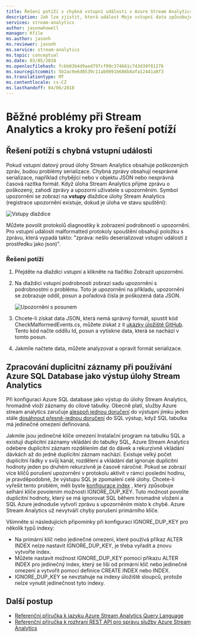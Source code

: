 ```yaml
---
title: Řešení potíží s chybná vstupní události v Azure Stream Analytics
description: Jak lze zjistit, která událost Moje vstupní data způsobuje problém v úloze Stream Analytics
services: stream-analytics
author: jasonwhowell
manager: Kfile
ms.author: jasonh
ms.reviewer: jasonh
ms.service: stream-analytics
ms.topic: conceptual
ms.date: 03/05/2018
ms.openlocfilehash: fcbb03b4d9aed797cf99c374661c743d39f81276
ms.sourcegitcommit: 5b2ac9e6d8539c11ab0891b686b8afa12441a8f3
ms.translationtype: MT
ms.contentlocale: cs-CZ
ms.lasthandoff: 04/06/2018
---
```

# <a name="common-issues-in-stream-analytics-and-steps-to-troubleshoot"></a>Běžné problémy při Stream Analytics a kroky pro řešení potíží

## <a name="troubleshoot-for-malformed-input-events"></a>Řešení potíží s chybná vstupní události

Pokud vstupní datový proud úlohy Stream Analytics obsahuje poškozených zpráv, budou problémy serializace. Chybná zprávy obsahují nesprávné serializace, například chybějící nebo v objektu JSON nebo nesprávná časová razítka formát. Když úloha Stream Analytics přijme zprávu o poškozený, zahodí zprávy a upozorní uživatele s upozorněním. Symbol upozornění se zobrazí na **vstupy** dlaždice úlohy Stream Analytics (registrace upozornění existuje, dokud je úloha ve stavu spuštění):

![Vstupy dlaždice](media/stream-analytics-malformed-events/inputs_tile.png)

Můžete povolit protokolů diagnostiky k zobrazení podrobností o upozornění. Pro vstupní události malformatted protokoly spouštění obsahují položku s zprávu, která vypadá takto: "zpráva: nešlo deserializovat vstupní událostí z prostředku <blob URI> jako json)". 

### <a name="troubleshooting-steps"></a>Řešení potíží

1. Přejděte na dlaždici vstupní a klikněte na tlačítko Zobrazit upozornění.
2. Na dlaždici vstupní podrobnosti zobrazí sadu upozornění s podrobnostmi o problému. Toto je upozornění na příkladu, upozornění se zobrazuje oddíl, posun a pořadová čísla je poškozená data JSON. 

   ![Upozornění s posunem](media/stream-analytics-malformed-events/warning_message_with_offset.png)

3. Chcete-li získat data JSON, která nemá správný formát, spustit kód CheckMalformedEvents.cs, můžete získat z it [ukázky úložiště GitHub](https://github.com/Azure/azure-stream-analytics/tree/master/Samples/CheckMalformedEventsEH). Tento kód načte oddílu Id, posun a vytiskne data, která se nachází v tomto posun. 

4. Jakmile načtete data, můžete analyzovat a opravit formát serializace. 

## <a name="handling-duplicate-records-when-using-azure-sql-database-as-output-for-a-stream-analytics-job"></a>Zpracování duplicitní záznamy při používání Azure SQL Database jako výstup úlohy Stream Analytics

Při konfiguraci Azure SQL database jako výstup do úlohy Stream Analytics, hromadně vloží záznamy do cílové tabulky. Obecně platí, služby Azure stream analytics zaručuje [alespoň jednou doručení]( https://msdn.microsoft.com/azure/stream-analytics/reference/event-delivery-guarantees-azure-stream-analytics) do výstupní jímku jeden stále [dosáhnout přesně-jednou doručení]( https://blogs.msdn.microsoft.com/streamanalytics/2017/01/13/how-to-achieve-exactly-once-delivery-for-sql-output/) do SQL výstup, když SQL tabulka má jedinečné omezení definovaná. 

Jakmile jsou jedinečné klíče omezení Instalační program na tabulku SQL a existují duplicitní záznamy vkládání do tabulky SQL, Azure Stream Analytics odebere duplicitní záznam rozdělením dat do dávek a rekurzivně vkládání dávkách až do jedné duplicitní záznam nachází. Existuje velký počet duplicitní řádky v svůj kanál, rozdělení a vkládání dat ignoruje duplicitní hodnoty jeden po druhém rekurzivně je časově náročné. Pokud se zobrazí více klíčů porušení upozornění v protokolu aktivit v rámci poslední hodinu, je pravděpodobné, že výstupu SQL je zpomalení celé úlohy. Chcete-li vyřešit tento problém, měli byste [konfigurace index]( https://docs.microsoft.com/sql/t-sql/statements/create-index-transact-sql) , který způsobuje selhání klíče povolením možnosti IGNORE_DUP_KEY. Tuto možnost povolíte duplicitní hodnoty, který se má ignorovat SQL během hromadné vložení a SQL Azure jednoduše vytvoří zprávu s upozorněním místo k chybě. Azure Stream Analytics už nevytváří chyby porušení primárního klíče.

Všimněte si následujících připomínky při konfiguraci IGNORE_DUP_KEY pro několik typů indexy:

* Na primární klíč nebo jedinečné omezení, které používá příkaz ALTER INDEX nelze nastavit IGNORE_DUP_KEY, je třeba vyřadit a znovu vytvořte index.  
* Můžete nastavit možnost IGNORE_DUP_KEY pomocí příkazu ALTER INDEX pro jedinečný index, který se liší od primární klíč nebo jedinečné omezení a vytvořit pomocí definice CREATE INDEX nebo INDEX.  
* IGNORE_DUP_KEY se nevztahuje na indexy úložiště sloupců, protože nelze vynutit jedinečnost tyto indexy.  

## <a name="next-steps"></a>Další postup

* [Referenční příručka k jazyku Azure Stream Analytics Query Language](https://msdn.microsoft.com/library/azure/dn834998.aspx)
* [Referenční příručka k rozhraní REST API pro správu služby Azure Stream Analytics](https://msdn.microsoft.com/library/azure/dn835031.aspx)

